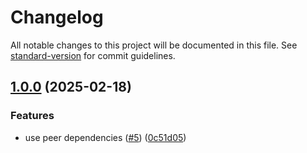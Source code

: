 # Changelog

All notable changes to this project will be documented in this file. See [standard-version](https://github.com/conventional-changelog/standard-version) for commit guidelines.

## [1.0.0](https://github.com/adamhamlin/super-simple-fastify-server/compare/v0.1.2...v1.0.0) (2025-02-18)


### Features

* use peer dependencies ([#5](https://github.com/adamhamlin/super-simple-fastify-server/issues/5)) ([0c51d05](https://github.com/adamhamlin/super-simple-fastify-server/commit/0c51d05e0b8daa24b253d922a597adc74ebb703f))
